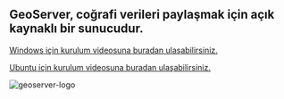 GeoServer, coğrafi verileri paylaşmak için açık kaynaklı bir sunucudur.
------
 
 
 


[Windows için kurulum videosuna buradan ulaşabilirsiniz.](https://www.youtube.com/watch?v=g2-N9bFI23k)

[Ubuntu için kurulum videosuna buradan ulaşabilirsiniz.](https://www.youtube.com/watch?v=g2-N9bFI23k)

![geoserver-logo](https://user-images.githubusercontent.com/95212909/158010350-bb4e99a6-3f29-44b4-9293-7c185df9a71d.png)
